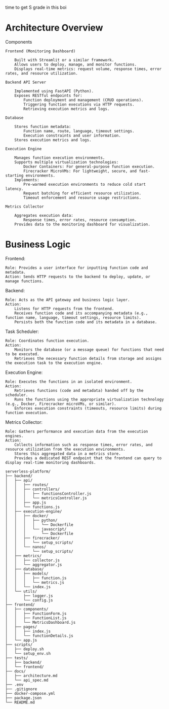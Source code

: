 time to get S grade in this boi

# Architecture Overview
Components

    Frontend (Monitoring Dashboard)

        Built with Streamlit or a similar framework.
        Allows users to deploy, manage, and monitor functions.
        Displays real-time metrics: request volume, response times, error rates, and resource utilization.

    Backend API Server

        Implemented using FastAPI (Python).
        Exposes RESTful endpoints for:
            Function deployment and management (CRUD operations).
            Triggering function executions via HTTP requests.
            Retrieving execution metrics and logs.

    Database

        Stores function metadata:
            Function name, route, language, timeout settings.
            Execution constraints and user information.
        Stores execution metrics and logs.

    Execution Engine

        Manages function execution environments.
        Supports multiple virtualization technologies:
            Docker Containers: For general-purpose function execution.
            Firecracker MicroVMs: For lightweight, secure, and fast-starting environments.
        Implements:
            Pre-warmed execution environments to reduce cold start latency.
            Request batching for efficient resource utilization.
            Timeout enforcement and resource usage restrictions.

    Metrics Collector

        Aggregates execution data:
            Response times, error rates, resource consumption.
        Provides data to the monitoring dashboard for visualization.

# Business Logic

Frontend:

    Role: Provides a user interface for inputting function code and metadata.
    Action: Sends HTTP requests to the backend to deploy, update, or manage functions.

Backend:

    Role: Acts as the API gateway and business logic layer.
    Action:
        Listens for HTTP requests from the frontend.
        Receives function code and its accompanying metadata (e.g., function name, language, timeout settings, resource limits).
        Persists both the function code and its metadata in a database.

Task Scheduler:

    Role: Coordinates function execution.
    Action:
        Monitors the database (or a message queue) for functions that need to be executed.
        Retrieves the necessary function details from storage and assigns the execution task to the execution engine.

Execution Engine:

    Role: Executes the functions in an isolated environment.
    Action:
        Retrieves functions (code and metadata) handed off by the scheduler.
        Runs the functions using the appropriate virtualization technology (e.g., Docker, Firecracker microVMs, or similar).
        Enforces execution constraints (timeouts, resource limits) during function execution.

Metrics Collector:

    Role: Gathers performance and execution data from the execution engines.
    Action:
        Collects information such as response times, error rates, and resource utilization from the execution environments.
        Stores this aggregated data in a metrics store.
        Provides a dedicated REST endpoint that the frontend can query to display real-time monitoring dashboards.


```
serverless-platform/
├── backend/
│   ├── api/
│   │   ├── routes/
│   │   ├── controllers/
│   │   │   ├── functionsController.js
│   │   │   └── metricsController.js
│   │   ├── app.js
│   │   └── functions.js
│   ├── execution-engine/
│   │   ├── docker/
│   │   │   ├── python/
│   │   │   │   └── Dockerfile
│   │   │   └── javascript/
│   │   │       └── Dockerfile
│   │   ├── firecracker/
│   │   │   └── setup_scripts/
│   │   └── nanos/
│   │       └── setup_scripts/
│   ├── metrics/
│   │   ├── collector.js
│   │   └── aggregator.js
│   ├── database/
│   │   ├── models/
│   │   │   ├── function.js
│   │   │   └── metrics.js
│   │   └── index.js
│   └── utils/
│       ├── logger.js
│       └── config.js
├── frontend/
│   ├── components/
│   │   ├── FunctionForm.js
│   │   ├── FunctionList.js
│   │   └── MetricsDashboard.js
│   ├── pages/
│   │   ├── index.js
│   │   └── functionDetails.js
│   └── app.js
├── scripts/
│   ├── deploy.sh
│   └── setup_env.sh
├── tests/
│   ├── backend/
│   └── frontend/
├── docs/
│   ├── architecture.md
│   └── api_spec.md
├── .env
├── .gitignore
├── docker-compose.yml
├── package.json
└── README.md
```
